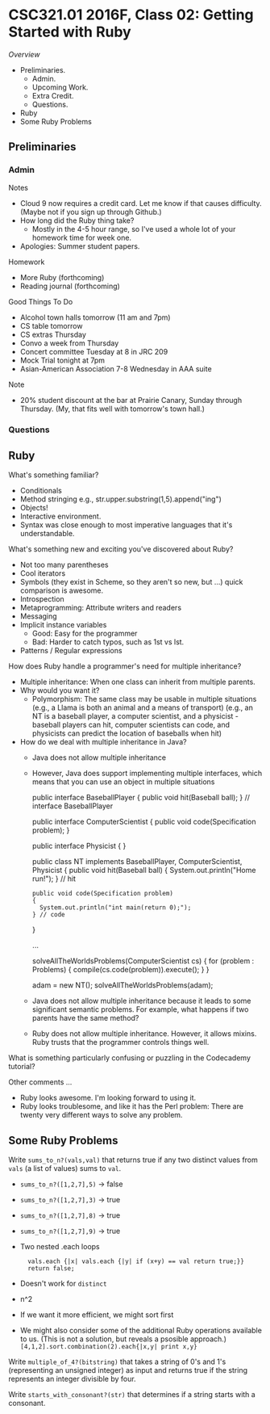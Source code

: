CSC321.01 2016F, Class 02: Getting Started with Ruby
====================================================

_Overview_

* Preliminaries.
    * Admin.
    * Upcoming Work.
    * Extra Credit.
    * Questions.
* Ruby
* Some Ruby Problems

Preliminaries
-------------

### Admin

Notes

* Cloud 9 now requires a credit card.  Let me know if that causes difficulty.
  (Maybe not if you sign up through Github.)
* How long did the Ruby thing take?
    * Mostly in the 4-5 hour range, so I've used a whole lot of your
      homework time for week one.
* Apologies: Summer student papers.

Homework

* More Ruby (forthcoming)
* Reading journal (forthcoming)

Good Things To Do

* Alcohol town halls tomorrow (11 am and 7pm)
* CS table tomorrow
* CS extras Thursday
* Convo a week from Thursday
* Concert committee Tuesday at 8 in JRC 209
* Mock Trial tonight at 7pm
* Asian-American Association 7-8 Wednesday in AAA suite

Note

* 20% student discount at the bar at Prairie Canary, Sunday through
  Thursday.  (My, that fits well with tomorrow's town hall.)

### Questions

Ruby
----

What's something familiar?

* Conditionals
* Method stringing e.g.,
    str.upper.substring(1,5).append("ing")
* Objects!
* Interactive environment.
* Syntax was close enough to most imperative languages that it's
  understandable.

What's something new and exciting you've discovered about Ruby?

* Not too many parentheses
* Cool iterators
* Symbols (they exist in Scheme, so they aren't so new, but ...)
  quick comparison is awesome.
* Introspection
* Metaprogramming: Attribute writers and readers
* Messaging
* Implicit instance variables
    * Good: Easy for the programmer
    * Bad: Harder to catch typos, such as 1st vs lst.
* Patterns / Regular expressions

How does Ruby handle a programmer's need for multiple inheritance?

* Multiple inheritance: When one class can inherit from multiple parents.
* Why would you want it?
    * Polymorphism: The same class may be usable in multiple situations
      (e.g., a Llama is both an animal and a means of transport)
      (e.g., an NT is a baseball player, a computer scientist, and a
       physicist - baseball players can hit, computer scientists can
       code, and physicists can predict the location of baseballs when hit)
* How do we deal with multiple inheritance in Java?
    * Java does not allow multiple inheritance
    * However, Java does support implementing multiple interfaces, which
      means that you can use an object in multiple situations

        public interface BaseballPlayer
        {
          public void hit(Baseball ball);
        } // interface BaseballPlayer

        public interface ComputerScientist
        {
          public void code(Specification problem);
        }

        public interface Physicist
        {
        }

        public class NT implements BaseballPlayer, ComputerScientist, Physicist
        {
          public void hit(Baseball ball)
          {
            System.out.println("Home run!");
          } // hit

          public void code(Specification problem)
          {
            System.out.println("int main(return 0);");
          } // code
        }

        ...

        solveAllTheWorldsProblems(ComputerScientist cs)
        {
          for (problem : Problems)
          {
            compile(cs.code(problem)).execute();
          }
        }

        adam = new NT();
        solveAllTheWorldsProblems(adam);

    * Java does not allow multiple inheritance because it leads to
      some significant semantic problems.  For example, what happens
      if two parents have the same method?
    * Ruby does not allow multiple inheritance.  However, it allows
      mixins.  Ruby trusts that the programmer controls things well.

What is something particularly confusing or puzzling in the Codecademy
tutorial?

Other comments ...

* Ruby looks awesome.  I'm looking forward to using it.
* Ruby looks troublesome, and like it has the Perl problem: There are 
  twenty very different ways to solve any problem.

Some Ruby Problems
------------------

Write `sums_to_n?(vals,val)` that returns true if any two distinct
values from `vals` (a list of values) sums to `val`.

* `sums_to_n?([1,2,7],5)` -> false
* `sums_to_n?([1,2,7],3)` -> true
* `sums_to_n?([1,2,7],8)` -> true
* `sums_to_n?([1,2,7],9)` -> true
* Two nested .each loops

        vals.each {|x| vals.each {|y| if (x+y) == val return true;}}
        return false;

* Doesn't work for `distinct`
* n^2
* If we want it more efficient, we might sort first
* We might also consider some of the additional Ruby operations available
  to us.  (This is not a solution, but reveals a psosible approach.)
  `[4,1,2].sort.combination(2).each{|x,y| print x,y}`

Write `multiple_of_4?(bitstring)` that takes a string of 0's and 1's
(representing an unsigned integer) as input and returns true if the
string represents an integer divisible by four.

Write `starts_with_consonant?(str)` that determines if a string
starts with a consonant.
